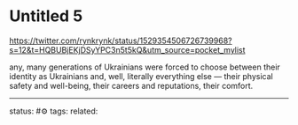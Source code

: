 # Untitled 5
https://twitter.com/rynkrynk/status/1529354506726739968?s=12&t=HQBUBjEKjDSyYPC3n5t5kQ&utm_source=pocket_mylist

any, many generations of Ukrainians were forced to choose between their identity as Ukrainians and, well, literally everything else — their physical safety and well-being, their careers and reputations, their comfort.


---
status: #⚙️ 
tags: 
related: 